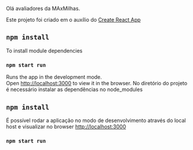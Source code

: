 Olá avaliadores da MAxMilhas.

Este projeto foi criado em o auxílio do [Create React App](https://github.com/facebook/create-react-app)


## `npm install`

To install module dependencies

### `npm start run`

Runs the app in the development mode.<br>
Open [http://localhost:3000](http://localhost:3000) to view it in the browser.
No diretório do projeto é necessário instalar as dependências no node_modules
## `npm install`

É possível rodar a aplicação no modo de desenvolvimento através do local host e visualizar no browser
[http://localhost:3000](http://localhost:3000)

### `npm start run`


